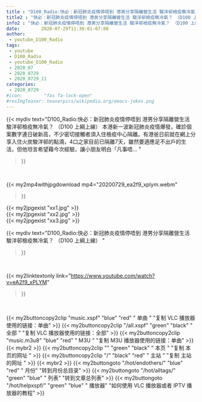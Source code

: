 ```yaml
---
title : "D100_Radio:快必：新冠肺炎疫情停唔到 港男分享隔離營生活 駿洋邨檢疫無冷氣？ （D100 上綱上線） "
title2 : "快必：新冠肺炎疫情停唔到 港男分享隔離營生活 駿洋邨檢疫無冷氣？ （D100 上綱上線） "
info2 : "快必：新冠肺炎疫情停唔到 港男分享隔離營生活 駿洋邨檢疫無冷氣？ （D100 上綱上線） 本港新一波新冠肺炎疫情爆發，確診個案數字連日破新高，不少密切接觸者須入住檢疫中心隔離。有港爸日前就在網上分享入住火炭駿洋邨的點滴，4口之家目前已隔離7天，雖然要適應足不出戶的生活，但他坦言希望藉今次經驗，讓小朋友明白「凡事唔... "
date:        2020-07-29T11:30:01-07:00
author:
 - youtube_D100_Radio
tags:
 - youtube
 - D100_Radio
 - youtube_D100_Radio
 - 2020_07
 - 2020_0729
 - 2020_0729_11
categories:
 - 2020_0729
#icon:        "fas fa-lock-open"
#resImgTeaser: teaserpics/wikipedia.org/emacs-jokes.png
---
```


{{< mydiv text="D100_Radio:快必：新冠肺炎疫情停唔到 港男分享隔離營生活 駿洋邨檢疫無冷氣？ （D100 上綱上線） 本港新一波新冠肺炎疫情爆發，確診個案數字連日破新高，不少密切接觸者須入住檢疫中心隔離。有港爸日前就在網上分享入住火炭駿洋邨的點滴，4口之家目前已隔離7天，雖然要適應足不出戶的生活，但他坦言希望藉今次經驗，讓小朋友明白「凡事唔... "
>}}
<br>


{{< my2mp4withjpgdownload mp4="20200729_ea2f9_xplym.webm"
>}}

{{< my2jpgexist "xx1.jpg" >}}<br>
{{< my2jpgexist "xx2.jpg" >}}<br>
{{< my2jpgexist "xx3.jpg" >}}<br>



{{< mydiv text="D100_Radio:快必：新冠肺炎疫情停唔到 港男分享隔離營生活 駿洋邨檢疫無冷氣？ （D100 上綱上線） "
>}}
<br>

{{< my2linktextonly link="https://www.youtube.com/watch?v=eA2f9_xPLYM"
>}}


<br>

{{< my2buttoncopy2clip "music.xspf"        "blue"   "red"    " 单曲 "  "复制 VLC 播放器使用的链接：单曲" >}} {{< my2buttoncopy2clip "/all.xspf"         "green"  "black"  " 全部 "  "复制 VLC 播放器使用的链接：全部" >}} {{< my2buttoncopy2clip "music.m3u8"        "blue"   "red"    " M3U  "    "复制 M3U 播放器使用的链接：单曲" >}} {{< mybr2 >}} {{< my2buttoncopy2clip ""                  "green"  "black"  " 本页 "    "复制 本页的网址 " >}} {{< my2buttoncopy2clip "/"                 "black"  "red"    " 主站 "    "复制 主站的网址 " >}} {{< mybr2 >}} {{< my2buttongoto      "/hot/endothers/"   "blue"   "red"    " 月份"   "转到月份总目录" >}} {{< my2buttongoto      "/hot/alltags/"     "green"  "blue"   " 列表"   "转到文章总列表" >}} {{< my2buttongoto      "/hot/helpxspf/"    "green"  "blue"   " 播放器" "如何使用 VLC 播放器或者 IPTV 播放器的教程" >}} 
